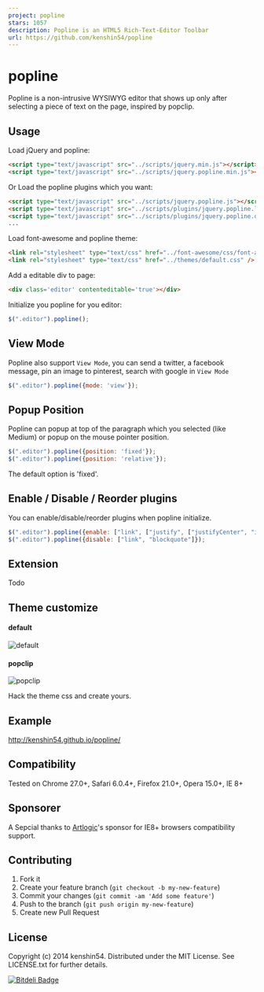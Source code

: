 ```yaml
---
project: popline
stars: 1057
description: Popline is an HTML5 Rich-Text-Editor Toolbar
url: https://github.com/kenshin54/popline
---
```


popline
============

Popline is a non-intrusive WYSIWYG editor that shows up only after selecting a piece of text on the page, inspired by popclip.

## Usage

Load jQuery and popline:

```html
<script type="text/javascript" src="../scripts/jquery.min.js"></script>
<script type="text/javascript" src="../scripts/jquery.popline.min.js"></script>
```

Or Load the popline plugins which you want:

```html
<script type="text/javascript" src="../scripts/jquery.popline.js"></script>
<script type="text/javascript" src="../scripts/plugins/jquery.popline.link.js"></script>
<script type="text/javascript" src="../scripts/plugins/jquery.popline.decoration.js"></script>
...
```

Load font-awesome and popline theme:
```html
<link rel="stylesheet" type="text/css" href="../font-awesome/css/font-awesome.min.css" />
<link rel="stylesheet" type="text/css" href="../themes/default.css" />
```

Add a editable div to page:

```html
<div class='editor' contenteditable='true'></div>
```

Initialize you popline for you editor:

```js
$(".editor").popline();
```

## View Mode

Popline also support `View Mode`, you can send a twitter, a facebook message, pin an image to pinterest, search with google in `View Mode` 


```js
$(".editor").popline({mode: 'view'});
```

## Popup Position

Popline can popup at top of the paragraph which you selected (like Medium) or popup on the mouse pointer position.

```js
$(".editor").popline({position: 'fixed'});
$(".editor").popline({position: 'relative'});
```

The default option is 'fixed'.

## Enable / Disable / Reorder plugins

You can enable/disable/reorder plugins when popline initialize.


```js
$(".editor").popline({enable: ["link", ["justify", ["justifyCenter", "indent"]] , "orderedList", "unOrderedList"]});
$(".editor").popline({disable: ["link", "blockquote"]});
```

## Extension

Todo

## Theme customize

#### default

![default](https://raw.github.com/kenshin54/popline/master/img/default.png "default")

#### popclip

![popclip](https://raw.github.com/kenshin54/popline/master/img/popclip.png "popclip")


Hack the theme css and create yours.

## Example

<http://kenshin54.github.io/popline/>

## Compatibility

Tested on Chrome 27.0+, Safari 6.0.4+, Firefox 21.0+, Opera 15.0+, IE 8+

## Sponsorer

A Sepcial thanks to [Artlogic](http://www.artlogic.net/)'s sponsor for IE8+ browsers compatibility support.

## Contributing

1. Fork it
2. Create your feature branch (`git checkout -b my-new-feature`)
3. Commit your changes (`git commit -am 'Add some feature'`)
4. Push to the branch (`git push origin my-new-feature`)
5. Create new Pull Request

License
-------

Copyright (c) 2014 kenshin54. Distributed under the MIT License. See LICENSE.txt for further details.


[![Bitdeli Badge](https://d2weczhvl823v0.cloudfront.net/kenshin54/popline/trend.png)](https://bitdeli.com/free "Bitdeli Badge")


